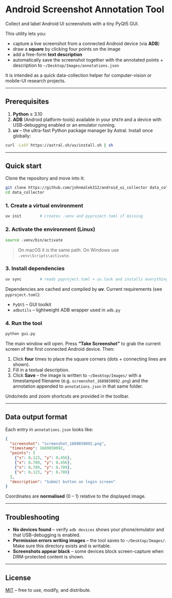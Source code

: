# Android Screenshot Annotation Tool

Collect and label Android UI screenshots with a tiny PyQt5 GUI.

This utility lets you:

* capture a live screenshot from a connected Android device (via **ADB**)  
* draw a **square** by clicking four points on the image  
* add a free-form **text description**  
* automatically save the screenshot together with the annotated points + description to `~/Desktop/Images/annotations.json`

It is intended as a quick data-collection helper for computer-vision or mobile-UI research projects.

---

## Prerequisites

1. **Python** ≥ 3.10 
2. **ADB** (Android platform-tools) available in your `$PATH` and a device with USB-debugging enabled or an emulator running.  
3. **uv** – the ultra-fast Python package manager by Astral. Install once globally:

```bash
curl -LsSf https://astral.sh/uv/install.sh | sh
```

---

## Quick start

Clone the repository and move into it:

```bash
git clone https://github.com/johnmalek312/android_ui_collector data_collector
cd data_collector
```

### 1. Create a virtual environment

```bash
uv init        # creates .venv and pyproject.toml if missing
```

### 2. Activate the environment (Linux)

```bash
source .venv/bin/activate
```

> On macOS it is the same path. On Windows use `.venv\Scripts\activate`.

### 3. Install dependencies

```bash
uv sync        # reads pyproject.toml + uv.lock and installs everything
```

Dependencies are cached and compiled by **uv**. Current requirements (see `pyproject.toml`):

* `PyQt5` – GUI toolkit
* `adbutils` – lightweight ADB wrapper used in `adb.py`

### 4. Run the tool

```bash
python gui.py
```

The main window will open. Press **“Take Screenshot”** to grab the current screen of the first connected Android device. Then:

1. Click **four** times to place the square corners (dots + connecting lines are shown).
2. Fill in a textual description.
3. Click **Save** – the image is written to `~/Desktop/Images/` with a timestamped filename (e.g. `screenshot_1689850092.png`) and the annotation appended to `annotations.json` in that same folder.

Undo/redo and zoom shortcuts are provided in the toolbar.

---

## Data output format

Each entry in `annotations.json` looks like:

```json
{
  "screenshot": "screenshot_1689850092.png",
  "timestamp": 1689850092,
  "points": [
    {"x": 0.123, "y": 0.456},
    {"x": 0.789, "y": 0.456},
    {"x": 0.789, "y": 0.789},
    {"x": 0.123, "y": 0.789}
  ],
  "description": "Submit button on login screen"
}
```

Coordinates are **normalised** (0 – 1) relative to the displayed image.

---

## Troubleshooting

* **No devices found** – verify `adb devices` shows your phone/emulator and that USB-debugging is enabled.
* **Permission errors writing images** – the tool saves to `~/Desktop/Images/`. Make sure this directory exists and is writable.
* **Screenshots appear black** – some devices block screen-capture when DRM-protected content is shown.

---

## License

[MIT](LICENSE) – free to use, modify, and distribute.

